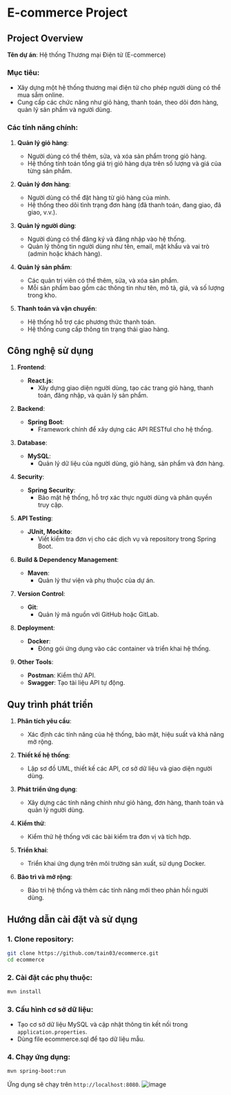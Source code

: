 # E-commerce Project

## Project Overview

**Tên dự án**: Hệ thống Thương mại Điện tử (E-commerce)

### Mục tiêu:
- Xây dựng một hệ thống thương mại điện tử cho phép người dùng có thể mua sắm online.
- Cung cấp các chức năng như giỏ hàng, thanh toán, theo dõi đơn hàng, quản lý sản phẩm và người dùng.

### Các tính năng chính:
1. **Quản lý giỏ hàng**:
   - Người dùng có thể thêm, sửa, và xóa sản phẩm trong giỏ hàng.
   - Hệ thống tính toán tổng giá trị giỏ hàng dựa trên số lượng và giá của từng sản phẩm.
   
2. **Quản lý đơn hàng**:
   - Người dùng có thể đặt hàng từ giỏ hàng của mình.
   - Hệ thống theo dõi tình trạng đơn hàng (đã thanh toán, đang giao, đã giao, v.v.).
   
3. **Quản lý người dùng**:
   - Người dùng có thể đăng ký và đăng nhập vào hệ thống.
   - Quản lý thông tin người dùng như tên, email, mật khẩu và vai trò (admin hoặc khách hàng).
   
4. **Quản lý sản phẩm**:
   - Các quản trị viên có thể thêm, sửa, và xóa sản phẩm.
   - Mỗi sản phẩm bao gồm các thông tin như tên, mô tả, giá, và số lượng trong kho.
   
5. **Thanh toán và vận chuyển**:
   - Hệ thống hỗ trợ các phương thức thanh toán.
   - Hệ thống cung cấp thông tin trạng thái giao hàng.

## Công nghệ sử dụng

1. **Frontend**:
   - **React.js**:
     - Xây dựng giao diện người dùng, tạo các trang giỏ hàng, thanh toán, đăng nhập, và quản lý sản phẩm.

2. **Backend**:
   - **Spring Boot**:
     - Framework chính để xây dựng các API RESTful cho hệ thống.
   
3. **Database**:
   - **MySQL**:
     - Quản lý dữ liệu của người dùng, giỏ hàng, sản phẩm và đơn hàng.

4. **Security**:
   - **Spring Security**:
     - Bảo mật hệ thống, hỗ trợ xác thực người dùng và phân quyền truy cập.

5. **API Testing**:
   - **JUnit, Mockito**:
     - Viết kiểm tra đơn vị cho các dịch vụ và repository trong Spring Boot.

6. **Build & Dependency Management**:
   - **Maven**:
     - Quản lý thư viện và phụ thuộc của dự án.

7. **Version Control**:
   - **Git**:
     - Quản lý mã nguồn với GitHub hoặc GitLab.

8. **Deployment**:
   - **Docker**:
     - Đóng gói ứng dụng vào các container và triển khai hệ thống.

8. **Other Tools**:
    - **Postman**: Kiểm thử API.
    - **Swagger**: Tạo tài liệu API tự động.

## Quy trình phát triển

1. **Phân tích yêu cầu**:
   - Xác định các tính năng của hệ thống, bảo mật, hiệu suất và khả năng mở rộng.

2. **Thiết kế hệ thống**:
   - Lập sơ đồ UML, thiết kế các API, cơ sở dữ liệu và giao diện người dùng.

3. **Phát triển ứng dụng**:
   - Xây dựng các tính năng chính như giỏ hàng, đơn hàng, thanh toán và quản lý người dùng.

4. **Kiểm thử**:
   - Kiểm thử hệ thống với các bài kiểm tra đơn vị và tích hợp.

5. **Triển khai**:
   - Triển khai ứng dụng trên môi trường sản xuất, sử dụng Docker.

6. **Bảo trì và mở rộng**:
   - Bảo trì hệ thống và thêm các tính năng mới theo phản hồi người dùng.

## Hướng dẫn cài đặt và sử dụng

### 1. Clone repository:
```bash
git clone https://github.com/tain03/ecommerce.git
cd ecommerce
```

### 2. Cài đặt các phụ thuộc:
```bash
mvn install
```

### 3. Cấu hình cơ sở dữ liệu:
- Tạo cơ sở dữ liệu MySQL và cập nhật thông tin kết nối trong `application.properties`.
- Dùng file ecommerce.sql để tạo dữ liệu mẫu.

### 4. Chạy ứng dụng:
```bash
mvn spring-boot:run
```

Ứng dụng sẽ chạy trên `http://localhost:8080`.
![image](https://github.com/user-attachments/assets/a0331d8f-7635-45d6-9521-3e0568cfe94f)

